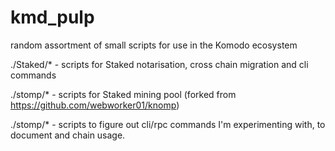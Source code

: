 # kmd_pulp
random assortment of small scripts for use in the Komodo ecosystem

./Staked/* - scripts for Staked notarisation, cross chain migration and cli commands

./stomp/* - scripts for Staked mining pool (forked from https://github.com/webworker01/knomp)

./stomp/* - scripts to figure out cli/rpc commands I'm experimenting with, to document and chain usage.
